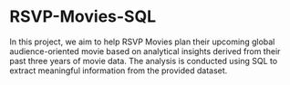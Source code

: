# RSVP-Movies-SQL
In this project, we aim to help RSVP Movies plan their upcoming global audience-oriented movie based on analytical insights derived from their past three years of movie data. The analysis is conducted using SQL to extract meaningful information from the provided dataset.
